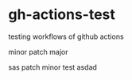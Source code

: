 # gh-actions-test
testing workflows of github actions



minor
patch
major
 
sas
patch
minor
test
asdad
